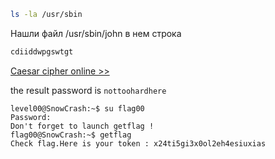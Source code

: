 ```bash
ls -la /usr/sbin
```

Нашли файл /usr/sbin/john в нем строка
```bash
cdiiddwpgswtgt
```

[Caesar cipher online >>](https://www.dcode.fr/caesar-cipher)

the result password is 
```nottoohardhere```

```
level00@SnowCrash:~$ su flag00
Password: 
Don't forget to launch getflag !
flag00@SnowCrash:~$ getflag
Check flag.Here is your token : x24ti5gi3x0ol2eh4esiuxias
```

